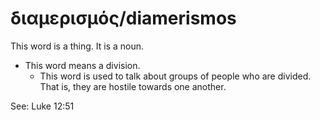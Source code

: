 # διαμερισμός/diamerismos
This word is a thing. It is a noun. 

* This word means a division.
    * This word is used to talk about groups of people who are divided. That is, they are hostile towards one another.

See: Luke 12:51
